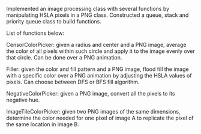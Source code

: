 Implemented an image processing class with several functions by manipulating HSLA pixels in a PNG class. Constructed a queue, stack and priority queue class to build functions.



List of functions below:

CensorColorPicker: given a radius and center and a PNG image, average the color of all pixels within such circle and apply it to the image evenly over that circle. Can be done over a PNG animation.

Filler: given the color and fill pattern and a PNG image, flood fill the image with a specific color over a PNG animation by adjusting the HSLA values of pixels. Can choose between DFS or BFS fill algorithm.

NegativeColorPicker: given a PNG image, convert all the pixels to its negative hue.

ImageTileColorPicker: given two PNG images of the same dimensions, determine the color needed for one pixel of image A to replicate the pixel of the same location in image B.
